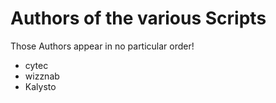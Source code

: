 # Authors of the various Scripts
Those Authors appear in no particular order!

* cytec
* wizznab
* Kalysto
